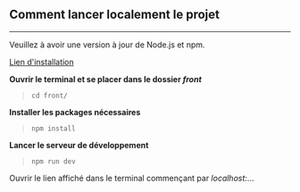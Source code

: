 ## Comment lancer localement le projet
---

Veuillez à avoir une version à jour de Node.js et npm.

[Lien d'installation](https://docs.npmjs.com/downloading-and-installing-node-js-and-npm)

**Ouvrir le terminal et se placer dans le dossier *front***
>`cd front/`

**Installer les packages nécessaires**
>`npm install`

**Lancer le serveur de développement**
> `npm run dev`

Ouvrir le lien affiché dans le terminal commençant par *localhost:*...